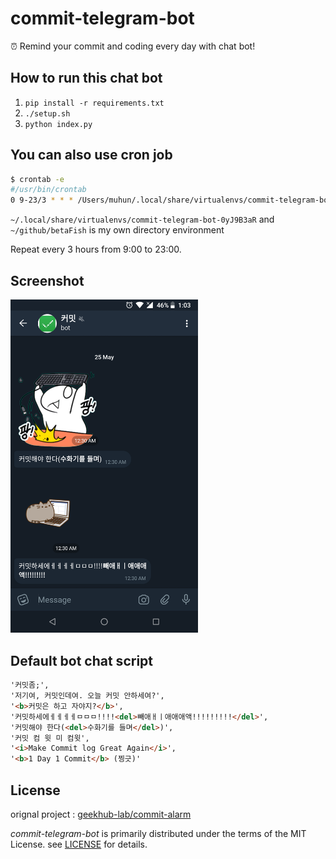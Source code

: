 # commit-telegram-bot

:alarm_clock: Remind your commit and coding every day with chat bot!

## How to run this chat bot

  1. `pip install -r requirements.txt`
  2. `./setup.sh`
  3. `python index.py`

## You can also use cron job

```bash
$ crontab -e
#/usr/bin/crontab
0 9-23/3 * * * /Users/muhun/.local/share/virtualenvs/commit-telegram-bot-0yJ9B3aR/bin/python3 /Users/muhun/github/betaFish/commit-telegram-bot/index.py
```

`~/.local/share/virtualenvs/commit-telegram-bot-0yJ9B3aR` and `~/github/betaFish` is my own directory environment

Repeat every 3 hours from 9:00 to 23:00.

## Screenshot

<img src='screenshot.png' width='300em'>

## Default bot chat script

```html
'커밋좀;',
'저기여, 커밋인데여. 오늘 커밋 안하세여?',
'<b>커밋은 하고 자야지?</b>',
'커밋하세에ㅔㅔㅔㅔㅁㅁㅁ!!!!<del>빼애ㅐㅣ애애애액!!!!!!!!!</del>',
'커밋해야 한다(<del>수화기를 들며</del>)',
'커밋 컴 윗 미 컴윗',
'<i>Make Commit log Great Again</i>',
'<b>1 Day 1 Commit</b> (찡긋)'
```

## License

orignal project : [geekhub-lab/commit-alarm](https://github.com/geekhub-lab/commit-alarm)

_commit-telegram-bot_ is primarily distributed under the terms of the MIT License. see [LICENSE](./LICENSE) for details.
